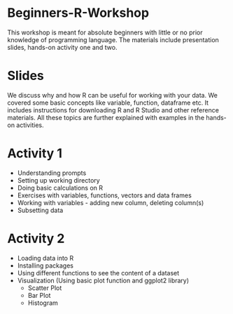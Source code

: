 # Beginners-R-Workshop
This workshop is meant for absolute beginners with little or no prior knowledge of programming language. 
The materials include presentation slides, hands-on activity one and two.

# Slides
We discuss why and how R can be useful for working with your data. We covered some basic concepts like variable, function, dataframe etc. It includes instructions for downloading R and R Studio and other reference materials. All these topics are further explained with examples in the hands-on activities. 

# Activity 1
* Understanding prompts
* Setting up working directory
* Doing basic calculations on R
* Exercises with variables, functions, vectors and data frames
* Working with variables - adding new column, deleting column(s)
* Subsetting data 

# Activity 2
* Loading data into R
* Installing packages
* Using different functions to see the content of a dataset
* Visualization (Using basic plot function and ggplot2 library)
  * Scatter Plot
  * Bar Plot
  * Histogram 
